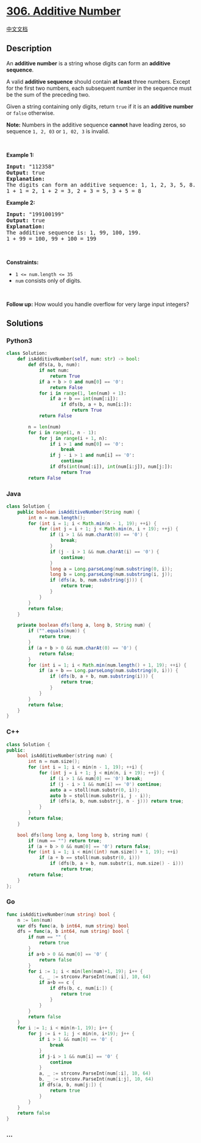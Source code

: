 # [306. Additive Number](https://leetcode.com/problems/additive-number)

[中文文档](/solution/0300-0399/0306.Additive%20Number/README.md)

## Description

<p>An <strong>additive number</strong> is a string whose digits can form an <strong>additive sequence</strong>.</p>

<p>A valid <strong>additive sequence</strong> should contain <strong>at least</strong> three numbers. Except for the first two numbers, each subsequent number in the sequence must be the sum of the preceding two.</p>

<p>Given a string containing only digits, return <code>true</code> if it is an <strong>additive number</strong> or <code>false</code> otherwise.</p>

<p><strong>Note:</strong> Numbers in the additive sequence <strong>cannot</strong> have leading zeros, so sequence <code>1, 2, 03</code> or <code>1, 02, 3</code> is invalid.</p>

<p>&nbsp;</p>
<p><strong class="example">Example 1:</strong></p>

<pre>
<strong>Input:</strong> &quot;112358&quot;
<strong>Output:</strong> true
<strong>Explanation:</strong> 
The digits can form an additive sequence: 1, 1, 2, 3, 5, 8. 
1 + 1 = 2, 1 + 2 = 3, 2 + 3 = 5, 3 + 5 = 8
</pre>

<p><strong class="example">Example 2:</strong></p>

<pre>
<strong>Input:</strong> &quot;199100199&quot;
<strong>Output:</strong> true
<strong>Explanation:</strong> 
The additive sequence is: 1, 99, 100, 199.&nbsp;
1 + 99 = 100, 99 + 100 = 199
</pre>

<p>&nbsp;</p>
<p><strong>Constraints:</strong></p>

<ul>
	<li><code>1 &lt;= num.length &lt;= 35</code></li>
	<li><code>num</code> consists only of digits.</li>
</ul>

<p>&nbsp;</p>
<p><strong>Follow up:</strong> How would you handle overflow for very large input integers?</p>

## Solutions

<!-- tabs:start -->

### **Python3**

```python
class Solution:
    def isAdditiveNumber(self, num: str) -> bool:
        def dfs(a, b, num):
            if not num:
                return True
            if a + b > 0 and num[0] == '0':
                return False
            for i in range(1, len(num) + 1):
                if a + b == int(num[:i]):
                    if dfs(b, a + b, num[i:]):
                        return True
            return False

        n = len(num)
        for i in range(1, n - 1):
            for j in range(i + 1, n):
                if i > 1 and num[0] == '0':
                    break
                if j - i > 1 and num[i] == '0':
                    continue
                if dfs(int(num[:i]), int(num[i:j]), num[j:]):
                    return True
        return False
```

### **Java**

```java
class Solution {
    public boolean isAdditiveNumber(String num) {
        int n = num.length();
        for (int i = 1; i < Math.min(n - 1, 19); ++i) {
            for (int j = i + 1; j < Math.min(n, i + 19); ++j) {
                if (i > 1 && num.charAt(0) == '0') {
                    break;
                }
                if (j - i > 1 && num.charAt(i) == '0') {
                    continue;
                }
                long a = Long.parseLong(num.substring(0, i));
                long b = Long.parseLong(num.substring(i, j));
                if (dfs(a, b, num.substring(j))) {
                    return true;
                }
            }
        }
        return false;
    }

    private boolean dfs(long a, long b, String num) {
        if ("".equals(num)) {
            return true;
        }
        if (a + b > 0 && num.charAt(0) == '0') {
            return false;
        }
        for (int i = 1; i < Math.min(num.length() + 1, 19); ++i) {
            if (a + b == Long.parseLong(num.substring(0, i))) {
                if (dfs(b, a + b, num.substring(i))) {
                    return true;
                }
            }
        }
        return false;
    }
}
```

### **C++**

```cpp
class Solution {
public:
    bool isAdditiveNumber(string num) {
        int n = num.size();
        for (int i = 1; i < min(n - 1, 19); ++i) {
            for (int j = i + 1; j < min(n, i + 19); ++j) {
                if (i > 1 && num[0] == '0') break;
                if (j - i > 1 && num[i] == '0') continue;
                auto a = stoll(num.substr(0, i));
                auto b = stoll(num.substr(i, j - i));
                if (dfs(a, b, num.substr(j, n - j))) return true;
            }
        }
        return false;
    }

    bool dfs(long long a, long long b, string num) {
        if (num == "") return true;
        if (a + b > 0 && num[0] == '0') return false;
        for (int i = 1; i < min((int) num.size() + 1, 19); ++i)
            if (a + b == stoll(num.substr(0, i)))
                if (dfs(b, a + b, num.substr(i, num.size() - i)))
                    return true;
        return false;
    }
};
```

### **Go**

```go
func isAdditiveNumber(num string) bool {
	n := len(num)
	var dfs func(a, b int64, num string) bool
	dfs = func(a, b int64, num string) bool {
		if num == "" {
			return true
		}
		if a+b > 0 && num[0] == '0' {
			return false
		}
		for i := 1; i < min(len(num)+1, 19); i++ {
			c, _ := strconv.ParseInt(num[:i], 10, 64)
			if a+b == c {
				if dfs(b, c, num[i:]) {
					return true
				}
			}
		}
		return false
	}
	for i := 1; i < min(n-1, 19); i++ {
		for j := i + 1; j < min(n, i+19); j++ {
			if i > 1 && num[0] == '0' {
				break
			}
			if j-i > 1 && num[i] == '0' {
				continue
			}
			a, _ := strconv.ParseInt(num[:i], 10, 64)
			b, _ := strconv.ParseInt(num[i:j], 10, 64)
			if dfs(a, b, num[j:]) {
				return true
			}
		}
	}
	return false
}
```

### **...**

```

```

<!-- tabs:end -->
